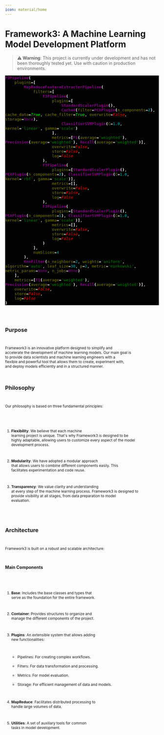 ```yaml
---
icon: material/home
---
```


# Framework3: A Machine Learning Model Development Platform

> **⚠️ Warning**: This project is currently under development and has not been thoroughly tested yet. Use with caution in production environments.




<div style="background: black; color: white; font-family: monospace; font-size: 15px;  ">
    <pre style="font-family:Menlo,'DejaVu Sans Mono',consolas,'Courier New',monospace"><code style="font-family:inherit"><span style="color: #800080; text-decoration-color: #800080; font-weight: bold; ">F3Pipeline</span><span style="font-weight: bold">(</span>
    <span style="color: #808000; text-decoration-color: #808000">plugins</span>=<span style="font-weight: bold">[</span>
        <span style="color: #800080; text-decoration-color: #800080; font-weight: bold">MapReduceFeatureExtractorPipeline</span><span style="font-weight: bold">(</span>
            <span style="color: #808000; text-decoration-color: #808000">filters</span>=<span style="font-weight: bold">[</span>
                <span style="color: #800080; text-decoration-color: #800080; font-weight: bold">F3Pipeline</span><span style="font-weight: bold">(</span>
                    <span style="color: #808000; text-decoration-color: #808000">plugins</span>=<span style="font-weight: bold">[</span>
                        <span style="color: #800080; text-decoration-color: #800080; font-weight: bold">StandardScalerPlugin</span><span style="font-weight: bold">()</span>,
                        <span style="color: #800080; text-decoration-color: #800080; font-weight: bold">Cached</span><span style="font-weight: bold">(</span><span style="color: #808000; text-decoration-color: #808000">filter</span>=<span style="color: #800080; text-decoration-color: #800080; font-weight: bold">PCAPlugin</span><span style="font-weight: bold">(</span><span style="color: #808000; text-decoration-color: #808000">n_components</span>=<span style="color: #008080; text-decoration-color: #008080; font-weight: bold">2</span><span style="font-weight: bold">)</span>, <span style="color: #808000; text-decoration-color: #808000">cache_data</span>=<span style="color: #00ff00; text-decoration-color: #00ff00; font-style: italic">True</span>, <span style="color: #808000; text-decoration-color: #808000">cache_filter</span>=<span style="color: #00ff00; text-decoration-color: #00ff00; font-style: italic">True</span>, <span style="color: #808000; text-decoration-color: #808000">overwrite</span>=<span style="color: #ff0000; text-decoration-color: #ff0000; font-style: italic">False</span>, <span style="color: #808000; text-decoration-color: #808000">storage</span>=<span style="color: #800080; text-decoration-color: #800080; font-style: italic">None</span><span style="font-weight: bold">)</span>,
                        <span style="color: #800080; text-decoration-color: #800080; font-weight: bold">ClassifierSVMPlugin</span><span style="font-weight: bold">(</span><span style="color: #808000; text-decoration-color: #808000">C</span>=<span style="color: #008080; text-decoration-color: #008080; font-weight: bold">1.0</span>, <span style="color: #808000; text-decoration-color: #808000">kernel</span>=<span style="color: #008000; text-decoration-color: #008000">&#x27;linear&#x27;</span>, <span style="color: #808000; text-decoration-color: #808000">gamma</span>=<span style="color: #008000; text-decoration-color: #008000">&#x27;scale&#x27;</span><span style="font-weight: bold">)</span>
                    <span style="font-weight: bold">]</span>,
                    <span style="color: #808000; text-decoration-color: #808000">metrics</span>=<span style="font-weight: bold">[</span><span style="color: #800080; text-decoration-color: #800080; font-weight: bold">F1</span><span style="font-weight: bold">(</span><span style="color: #808000; text-decoration-color: #808000">average</span>=<span style="color: #008000; text-decoration-color: #008000">&#x27;weighted&#x27;</span><span style="font-weight: bold">)</span>, <span style="color: #800080; text-decoration-color: #800080; font-weight: bold">Precission</span><span style="font-weight: bold">(</span><span style="color: #808000; text-decoration-color: #808000">average</span>=<span style="color: #008000; text-decoration-color: #008000">&#x27;weighted&#x27;</span><span style="font-weight: bold">)</span>, <span style="color: #800080; text-decoration-color: #800080; font-weight: bold">Recall</span><span style="font-weight: bold">(</span><span style="color: #808000; text-decoration-color: #808000">average</span>=<span style="color: #008000; text-decoration-color: #008000">&#x27;weighted&#x27;</span><span style="font-weight: bold">)]</span>,
                    <span style="color: #808000; text-decoration-color: #808000">overwrite</span>=<span style="color: #ff0000; text-decoration-color: #ff0000; font-style: italic">False</span>,
                    <span style="color: #808000; text-decoration-color: #808000">store</span>=<span style="color: #ff0000; text-decoration-color: #ff0000; font-style: italic">False</span>,
                    <span style="color: #808000; text-decoration-color: #808000">log</span>=<span style="color: #ff0000; text-decoration-color: #ff0000; font-style: italic">False</span>
                <span style="font-weight: bold">)</span>,
                <span style="color: #800080; text-decoration-color: #800080; font-weight: bold">F3Pipeline</span><span style="font-weight: bold">(</span>
                    <span style="color: #808000; text-decoration-color: #808000">plugins</span>=<span style="font-weight: bold">[</span><span style="color: #800080; text-decoration-color: #800080; font-weight: bold">StandardScalerPlugin</span><span style="font-weight: bold">()</span>, <span style="color: #800080; text-decoration-color: #800080; font-weight: bold">PCAPlugin</span><span style="font-weight: bold">(</span><span style="color: #808000; text-decoration-color: #808000">n_components</span>=<span style="color: #008080; text-decoration-color: #008080; font-weight: bold">3</span><span style="font-weight: bold">)</span>, <span style="color: #800080; text-decoration-color: #800080; font-weight: bold">ClassifierSVMPlugin</span><span style="font-weight: bold">(</span><span style="color: #808000; text-decoration-color: #808000">C</span>=<span style="color: #008080; text-decoration-color: #008080; font-weight: bold">1.0</span>, <span style="color: #808000; text-decoration-color: #808000">kernel</span>=<span style="color: #008000; text-decoration-color: #008000">&#x27;rbf&#x27;</span>, <span style="color: #808000; text-decoration-color: #808000">gamma</span>=<span style="color: #008000; text-decoration-color: #008000">&#x27;scale&#x27;</span><span style="font-weight: bold">)]</span>,
                    <span style="color: #808000; text-decoration-color: #808000">metrics</span>=<span style="font-weight: bold">[]</span>,
                    <span style="color: #808000; text-decoration-color: #808000">overwrite</span>=<span style="color: #ff0000; text-decoration-color: #ff0000; font-style: italic">False</span>,
                    <span style="color: #808000; text-decoration-color: #808000">store</span>=<span style="color: #ff0000; text-decoration-color: #ff0000; font-style: italic">False</span>,
                    <span style="color: #808000; text-decoration-color: #808000">log</span>=<span style="color: #ff0000; text-decoration-color: #ff0000; font-style: italic">False</span>
                <span style="font-weight: bold">)</span>,
                <span style="color: #800080; text-decoration-color: #800080; font-weight: bold">F3Pipeline</span><span style="font-weight: bold">(</span>
                    <span style="color: #808000; text-decoration-color: #808000">plugins</span>=<span style="font-weight: bold">[</span><span style="color: #800080; text-decoration-color: #800080; font-weight: bold">StandardScalerPlugin</span><span style="font-weight: bold">()</span>, <span style="color: #800080; text-decoration-color: #800080; font-weight: bold">PCAPlugin</span><span style="font-weight: bold">(</span><span style="color: #808000; text-decoration-color: #808000">n_components</span>=<span style="color: #008080; text-decoration-color: #008080; font-weight: bold">1</span><span style="font-weight: bold">)</span>, <span style="color: #800080; text-decoration-color: #800080; font-weight: bold">ClassifierSVMPlugin</span><span style="font-weight: bold">(</span><span style="color: #808000; text-decoration-color: #808000">C</span>=<span style="color: #008080; text-decoration-color: #008080; font-weight: bold">1.0</span>, <span style="color: #808000; text-decoration-color: #808000">kernel</span>=<span style="color: #008000; text-decoration-color: #008000">&#x27;linear&#x27;</span>, <span style="color: #808000; text-decoration-color: #808000">gamma</span>=<span style="color: #008000; text-decoration-color: #008000">&#x27;scale&#x27;</span><span style="font-weight: bold">)]</span>,
                    <span style="color: #808000; text-decoration-color: #808000">metrics</span>=<span style="font-weight: bold">[]</span>,
                    <span style="color: #808000; text-decoration-color: #808000">overwrite</span>=<span style="color: #ff0000; text-decoration-color: #ff0000; font-style: italic">False</span>,
                    <span style="color: #808000; text-decoration-color: #808000">store</span>=<span style="color: #ff0000; text-decoration-color: #ff0000; font-style: italic">False</span>,
                    <span style="color: #808000; text-decoration-color: #808000">log</span>=<span style="color: #ff0000; text-decoration-color: #ff0000; font-style: italic">False</span>
                <span style="font-weight: bold">)</span>
            <span style="font-weight: bold">]</span>,
            <span style="color: #808000; text-decoration-color: #808000">numSlices</span>=<span style="color: #008080; text-decoration-color: #008080; font-weight: bold">4</span>
        <span style="font-weight: bold">)</span>,
        <span style="color: #800080; text-decoration-color: #800080; font-weight: bold">KnnFilter</span><span style="font-weight: bold">(</span><span style="color: #808000; text-decoration-color: #808000">n_neighbors</span>=<span style="color: #008080; text-decoration-color: #008080; font-weight: bold">2</span>, <span style="color: #808000; text-decoration-color: #808000">weights</span>=<span style="color: #008000; text-decoration-color: #008000">&#x27;uniform&#x27;</span>, <span style="color: #808000; text-decoration-color: #808000">algorithm</span>=<span style="color: #008000; text-decoration-color: #008000">&#x27;auto&#x27;</span>, <span style="color: #808000; text-decoration-color: #808000">leaf_size</span>=<span style="color: #008080; text-decoration-color: #008080; font-weight: bold">30</span>, <span style="color: #808000; text-decoration-color: #808000">p</span>=<span style="color: #008080; text-decoration-color: #008080; font-weight: bold">2</span>, <span style="color: #808000; text-decoration-color: #808000">metric</span>=<span style="color: #008000; text-decoration-color: #008000">&#x27;minkowski&#x27;</span>, <span style="color: #808000; text-decoration-color: #808000">metric_params</span>=<span style="color: #800080; text-decoration-color: #800080; font-style: italic">None</span>, <span style="color: #808000; text-decoration-color: #808000">n_jobs</span>=<span style="color: #800080; text-decoration-color: #800080; font-style: italic">None</span><span style="font-weight: bold">)</span>
    <span style="font-weight: bold">]</span>,
    <span style="color: #808000; text-decoration-color: #808000">metrics</span>=<span style="font-weight: bold">[</span><span style="color: #800080; text-decoration-color: #800080; font-weight: bold">F1</span><span style="font-weight: bold">(</span><span style="color: #808000; text-decoration-color: #808000">average</span>=<span style="color: #008000; text-decoration-color: #008000">&#x27;weighted&#x27;</span><span style="font-weight: bold">)</span>, <span style="color: #800080; text-decoration-color: #800080; font-weight: bold">Precission</span><span style="font-weight: bold">(</span><span style="color: #808000; text-decoration-color: #808000">average</span>=<span style="color: #008000; text-decoration-color: #008000">&#x27;weighted&#x27;</span><span style="font-weight: bold">)</span>, <span style="color: #800080; text-decoration-color: #800080; font-weight: bold">Recall</span><span style="font-weight: bold">(</span><span style="color: #808000; text-decoration-color: #808000">average</span>=<span style="color: #008000; text-decoration-color: #008000">&#x27;weighted&#x27;</span><span style="font-weight: bold">)]</span>,
    <span style="color: #808000; text-decoration-color: #808000">overwrite</span>=<span style="color: #ff0000; text-decoration-color: #ff0000; font-style: italic">False</span>,
    <span style="color: #808000; text-decoration-color: #808000">store</span>=<span style="color: #ff0000; text-decoration-color: #ff0000; font-style: italic">False</span>,
    <span style="color: #808000; text-decoration-color: #808000">log</span>=<span style="color: #ff0000; text-decoration-color: #ff0000; font-style: italic">False</span>
<span style="font-weight: bold">)</span>
</div>

## Purpose

Framework3 is an innovative platform designed to simplify and accelerate the development of machine learning models. Our main goal is to provide data scientists and machine learning engineers with a flexible and powerful tool that allows them to create, experiment with, and deploy models efficiently and in a structured manner.

## Philosophy

Our philosophy is based on three fundamental principles:

1. **Flexibility**: We believe that each machine learning project is unique. That's why Framework3 is designed to be highly adaptable, allowing users to customize every aspect of the model development process.

2. **Modularity**: We have adopted a modular approach that allows users to combine different components easily. This facilitates experimentation and code reuse.

3. **Transparency**: We value clarity and understanding at every step of the machine learning process. Framework3 is designed to provide visibility at all stages, from data preparation to model evaluation.

## Architecture

Framework3 is built on a robust and scalable architecture:

### Main Components

1. **Base**: Includes the base classes and types that serve as the foundation for the entire framework.

2. **Container**: Provides structures to organize and manage the different components of the project.

3. **Plugins**: An extensible system that allows adding new functionalities:
   - Pipelines: For creating complex workflows.
   - Filters: For data transformation and processing.
   - Metrics: For model evaluation.
   - Storage: For efficient management of data and models.

4. **MapReduce**: Facilitates distributed processing to handle large volumes of data.

5. **Utilities**: A set of auxiliary tools for common tasks in model development.
